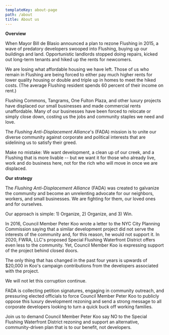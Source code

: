 ```yaml
---
templateKey: about-page
path: /about
title: About us
---
```

**Overview**

When Mayor Bill de Blasio announced a plan to rezone Flushing in 2015, a wave of predatory developers swooped into Flushing, buying up our buildings and land. Opportunistic landlords stopped doing repairs, kicked out long-term tenants and hiked up the rents for newcomers. 

We are losing what affordable housing we have left. Those of us who remain in Flushing are being forced to either pay much higher rents for lower quality housing or double and triple up in homes to meet the hiked costs. (The average Flushing resident spends 60 percent of their income on rent.)

Flushing Commons, Tangrams, One Fulton Plaza, and other luxury projects have displaced our small businesses and made commercial rents unaffordable. Many of our businesses have been forced to relocate or simply close down, costing us the jobs and community staples we need and love.

The *Flushing Anti-Displacement Alliance*'s (FADA) mission is to unite our diverse community against corporate and political interests that are sidelining us to satisfy their greed. 

Make no mistake: We want development, a clean up of our creek, and a Flushing that is more livable -- but we want it for those who already live, work and do business here, not for the rich who will move in once we are displaced.

**Our strategy**

The *Flushing Anti-Displacement Alliance* (FADA) was created to galvanize the community and become an unrelenting advocate for our neighbors, workers, and small businesses. We are fighting for them, our loved ones and for ourselves.

Our approach is simple: 1) Organize, 2) Organize, and 3) Win.

In 2016, Council Member Peter Koo wrote a letter to the NYC City Planning Commission saying that a similar development project did not serve the interests of the community and, for this reason, he would not support it. In 2020, FWRA, LLC's proposed Special Flushing Waterfront District offers even less to the community. Yet, Council Member Koo is expressing support of the project behind closed doors.

The only thing that has changed in the past four years is upwards of $20,000 in Koo's campaign contributions from the developers associated with the project.

We will not let this corruption continue. 

FADA is collecting petition signatures, engaging in community outreach, and pressuring elected officials to force Council Member Peter Koo to publicly oppose this luxury development rezoning and send a strong message to all corporate developers looking to turn a quick buck off working families. 

Join us to demand Council Member Peter Koo say NO to the Special Flushing Waterfront District rezoning and support an alternative, community-driven plan that is to our benefit, not developers.